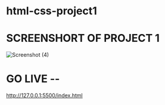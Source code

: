 # html-css-project1


# SCREENSHORT OF PROJECT 1

![Screenshot (4)](https://github.com/nidhiii112/html-css-project1/assets/117963273/71b91e6c-0bda-49e3-9fde-03e34f2fca48)


# GO LIVE --

http://127.0.0.1:5500/index.html


